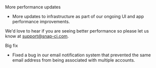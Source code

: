 More performance updates

* More updates to infrastructure as part of our ongoing UI and app performance improvements. 

We'd love to hear if you are seeing better performance so please let us know at support@snap-ci.com.

Big fix

* Fixed a bug in our email notification system that prevented the same email address from being associated with multiple accounts.
